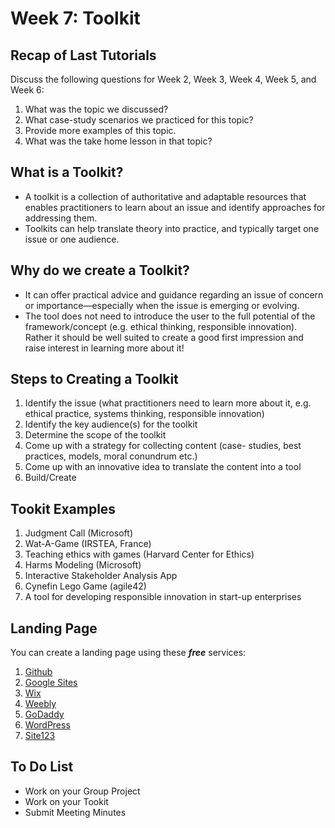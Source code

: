 # Week 7: Toolkit

## Recap of Last Tutorials

Discuss the following questions for Week 2, Week 3, Week 4, Week 5, and Week 6:

1. What was the topic we discussed?
2. What case-study scenarios we practiced for this topic?
3. Provide more examples of this topic.
4. What was the take home lesson in that topic?

## What is a Toolkit?

* A toolkit is a collection of authoritative and adaptable resources that enables practitioners to learn about an issue and identify approaches for addressing them.
* Toolkits can help translate theory into practice, and typically target one issue or one audience.

## Why do we create  a Toolkit?

* It can offer practical advice and guidance regarding an issue of concern or importance—especially when the issue is emerging or evolving.
* The tool does not need to introduce the user to the full potential of the framework/concept (e.g. ethical thinking, responsible innovation). Rather it should be well suited to create a good first impression and raise interest in learning more about it!

## Steps to Creating a Toolkit

1. Identify the issue (what practitioners need to learn more about it, e.g. ethical practice, systems thinking, responsible innovation)
2. Identify the key audience(s) for the toolkit
3. Determine the scope of the toolkit
4. Come up with a strategy for collecting content (case- studies, best practices, models, moral conundrum etc.)
5. Come up with an innovative idea to translate the content into a tool
6. Build/Create

## Tookit Examples

1. Judgment Call (Microsoft)
2. Wat-A-Game (IRSTEA, France)
3. Teaching ethics with games (Harvard Center for Ethics)
4. Harms Modeling (Microsoft)
5.  Interactive Stakeholder Analysis App
6.  Cynefin Lego Game (agile42)
7. A tool for developing responsible innovation in start-up enterprises

## Landing Page

You can create a landing page using these **_free_** services:

1. [Github](https://github.com/)
2. [Google Sites](https://sites.google.com/)
3. [Wix](https://www.wix.com/)
4. [Weebly](https://www.weebly.com/?lang=en_AU)
5. [GoDaddy](https://www.godaddy.com/en-au)
6. [WordPress](https://wordpress.com/)
7. [Site123](https://www.site123.com/)


## To Do List

* Work on your Group Project
* Work on your Tookit
* Submit Meeting Minutes
